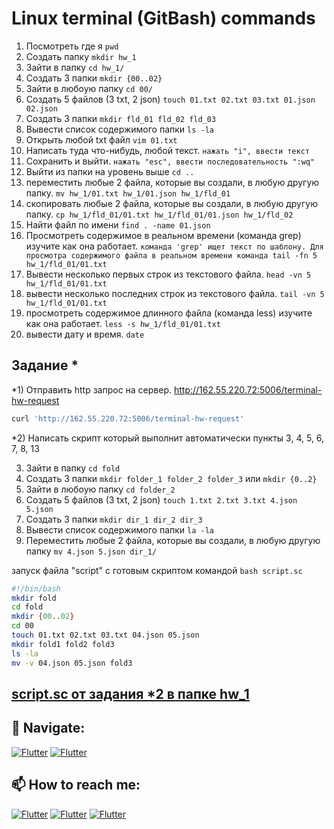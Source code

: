# Linux terminal (GitBash) commands

1) Посмотреть где я `pwd`
2) Создать папку `mkdir hw_1`
3) Зайти в папку `cd hw_1/`
4) Создать 3 папки `mkdir {00..02}`
5) Зайти в любоую папку `cd 00/`
6) Создать 5 файлов (3 txt, 2 json) `touch 01.txt 02.txt 03.txt 01.json 02.json`
7) Создать 3 папки `mkdir fld_01 fld_02 fld_03`
8) Вывести список содержимого папки `ls -la`
9) Открыть любой txt файл `vim 01.txt`
10) Написать туда что-нибудь, любой текст. `нажать "i", ввести текст`
11) Сохранить и выйти. `нажать "esc", ввести последовательность ":wq"`
12) Выйти из папки на уровень выше `cd ..`
13) переместить любые 2 файла, которые вы создали, в любую другую папку. `mv hw_1/01.txt hw_1/01.json hw_1/fld_01`
14) скопировать любые 2 файла, которые вы создали, в любую другую папку. `cp hw_1/fld_01/01.txt hw_1/fld_01/01.json hw_1/fld_02`
15) Найти файл по имени `find . -name 01.json`
16) Просмотреть содержимое в реальном времени (команда grep) изучите как она работает. `команда 'grep' ищет текст по шаблону. Для просмотра содержимого файла в реальном времени команда tail -fn 5 hw_1/fld_01/01.txt`
17) Вывести несколько первых строк из текстового файла. `head -vn 5 hw_1/fld_01/01.txt`
18) вывести несколько последних строк из текстового файла. `tail -vn 5 hw_1/fld_01/01.txt`
19) просмотреть содержимое длинного файла (команда less) изучите как она работает. `less -s hw_1/fld_01/01.txt`
20) вывести дату и время. `date`
## Задание *
*1) Отправить http запрос на сервер. http://162.55.220.72:5006/terminal-hw-request
```sh
curl 'http://162.55.220.72:5006/terminal-hw-request'
```
*2) Написать скрипт который выполнит автоматически пункты 3, 4, 5, 6, 7, 8, 13

3) Зайти в папку `cd fold`
4) Создать 3 папки `mkdir folder_1 folder_2 folder_3` или `mkdir {0..2}`  
5) Зайти в любоую папку `cd folder_2`  
6) Создать 5 файлов (3 txt, 2 json) `touch 1.txt 2.txt 3.txt 4.json 5.json`  
7) Создать 3 папки `mkdir dir_1 dir_2 dir_3`  
8) Вывести список содержимого папки `la -la`  
13) Переместить любые 2 файла, которые вы создали, в любую другую папку `mv 4.json 5.json dir_1/` 
   
запуск файла "script" с готовым скриптом командой `bash script.sc`
```sh
#!/bin/bash  
mkdir fold
cd fold   
mkdir {00..02}  
cd 00  
touch 01.txt 02.txt 03.txt 04.json 05.json  
mkdir fold1 fold2 fold3  
ls -la  
mv -v 04.json 05.json fold3  
```
## [script.sc от задания *2 в папке hw_1](https://github.com/Pavlik1100/GitBash_Linux_Terminal/tree/main/GitBush_HW_1-Basic/hw_1)
## 🚏 Navigate:
[![Flutter](https://img.shields.io/badge/🏠-GITBASH_BRANCH-00A98F)](https://github.com/Pavlik1100/QA_practice_welcom_again/tree/Linux_terminal_GitBash_comands)  [![Flutter](https://img.shields.io/badge/🏠-QA_PRACTICE_BANCH-orange)](https://github.com/Pavlik1100/QA_practice_welcom_again/tree/main)
## 📫 How to reach me:  
[![Flutter](https://img.shields.io/badge/-Pavel_Simonov-000000?style=social&logo=LinkedIn)](https://www.linkedin.com/in/pavel-simonov-7a8b1119a/)  [![Flutter](https://img.shields.io/badge/-Pavel_Simonov-000000?style=social&logo=Telegram)](https://t.me/NuiSaiman)  [![Flutter](https://img.shields.io/badge/-simonovpavlik@gmail.com-000000?style=social&logo=Gmail)](mailto:simonovpavlik@gmail.com)
